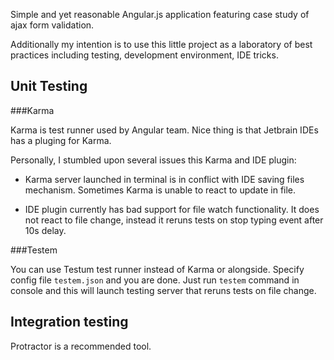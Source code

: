 Simple and yet reasonable Angular.js application featuring case study of ajax form validation.

Additionally my intention is to use this little project as a laboratory of best practices including testing, development environment, IDE tricks.

Unit Testing
------------

###Karma

Karma is test runner used by Angular team. Nice thing is that Jetbrain IDEs has a pluging for Karma.

Personally, I stumbled upon several issues this Karma and IDE plugin:

*   Karma server launched in terminal is in conflict with IDE saving files mechanism. Sometimes Karma is unable to react to update in file.

*   IDE plugin currently has bad support for file watch functionality. It does not react to file change, instead it reruns tests on stop typing event after 10s delay.

###Testem

You can use Testum test runner instead of Karma or alongside. Specify config file `testem.json` and you are done. Just run `testem` command in console and this will launch testing server that reruns tests on file change.


Integration testing
-------------------

Protractor is a recommended tool.